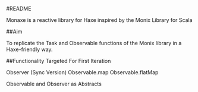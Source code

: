 #README

Monaxe is a reactive library for Haxe inspired by the Monix Library for Scala

##Aim

To replicate the Task and Observable functions of the Monix library in a Haxe-friendly way.

##Functionality Targeted For First Iteration

Observer (Sync Version)
Observable.map
Observable.flatMap

Observable and Observer as Abstracts